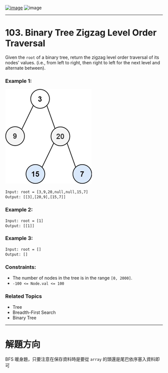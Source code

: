 [![image](https://img.shields.io/badge/Leetcode-Link-blue?logo=leetcode)](https://leetcode.com/problems/binary-tree-zigzag-level-order-traversal/)
![image](https://img.shields.io/badge/Difficulty-Medium-yellow)

---

# 103. Binary Tree Zigzag Level Order Traversal

Given the `root` of a binary tree, return the zigzag level order traversal of its nodes' values. (i.e., from left to right, then right to left for the next level and alternate between).

### Example 1:

![image](./image/tree1.jpeg)

```
Input: root = [3,9,20,null,null,15,7]
Output: [[3],[20,9],[15,7]]
```

### Example 2:

```
Input: root = [1]
Output: [[1]]
```

### Example 3:

```
Input: root = []
Output: []
```

### Constraints:

- The number of nodes in the tree is in the range `[0, 2000]`.
- `-100 <= Node.val <= 100`

### Related Topics

- Tree
- Breadth-First Search
- Binary Tree
  
---

# 解題方向

BFS 暖身題，只要注意在保存資料時是要從 `array` 的頭還是尾巴依序塞入資料即可